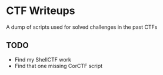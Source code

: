 # CTF Writeups

A dump of scripts used for solved challenges in the past CTFs

## TODO

* Find my ShellCTF work
* Find that one missing CorCTF script
